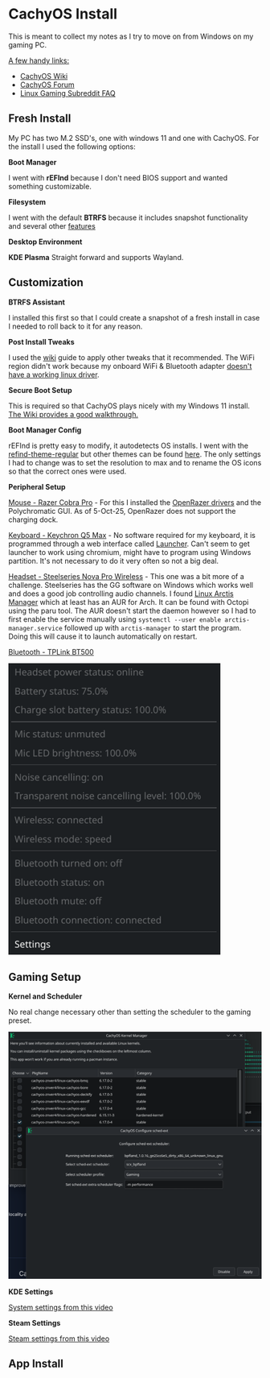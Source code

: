 # CachyOS Install
This is meant to collect my notes as I try to move on from Windows on my gaming PC. 

<ins>A few handy links:</ins>
- [CachyOS Wiki](https://wiki.cachyos.org/)
- [CachyOS Forum](https://discuss.cachyos.org/)
- [Linux Gaming Subreddit FAQ](https://www.reddit.com/r/linux_gaming/wiki/faq/)

## Fresh Install

My PC has two M.2 SSD's, one with windows 11 and one with CachyOS. For the install I used the following options:

**Boot Manager**

I went with **rEFInd** because I don't need BIOS support and wanted something customizable.

**Filesystem**

I went with the default **BTRFS** because it includes snapshot functionality and several other [features](https://itsfoss.com/btrfs/)

**Desktop Environment**

**KDE Plasma** Straight forward and supports Wayland.

## Customization

**BTRFS Assistant**

I installed this first so that I could create a snapshot of a fresh install in case I needed to roll back to it for any reason.

**Post Install Tweaks**

I used the [wiki](https://wiki.cachyos.org/configuration/post_install_setup/) guide to apply other tweaks that it recommended. The WiFi region didn't work because my onboard WiFi & Bluetooth adapter [doesn't have a working linux driver](https://www.reddit.com/r/homelab/comments/1iw23f3/anybody_know_if_mediatek_tp_link_7927_wifi_7_is/).

**Secure Boot Setup**

This is required so that CachyOS plays nicely with my Windows 11 install. [The Wiki provides a good walkthrough.](https://wiki.cachyos.org/configuration/secure_boot_setup/) 

**Boot Manager Config**

rEFInd is pretty easy to modify, it autodetects OS installs. I went with the [refind-theme-regular](https://github.com/bobafetthotmail/refind-theme-regular) but other themes can be found [here](https://refind-themes-collection.netlify.app/). The only settings I had to change was to set the resolution to max and to rename the OS icons so that the correct ones were used.

**Peripheral Setup**

<ins>Mouse - Razer Cobra Pro</ins> - For this I installed the [OpenRazer drivers](https://openrazer.github.io/) and the Polychromatic GUI. As of 5-Oct-25, OpenRazer does not support the charging dock.

<ins>Keyboard - Keychron Q5 Max</ins> - No software required for my keyboard, it is programmed through a web interface called [Launcher](launcher.keychron.com). Can't seem to get launcher to work using chromium, might have to program using Windows partition. It's not necessary to do it very often so not a big deal.

<ins>Headset - Steelseries Nova Pro Wireless</ins> - This one was a bit more of a challenge. Steelseries has the GG software on Windows which works well and does a good job controlling audio channels. I found [Linux Arctis Manager](https://github.com/elegos/Linux-Arctis-Manager) which at least has an AUR for Arch. It can be found with Octopi using the paru tool. The AUR doesn't start the daemon however so I had to first enable the service manually using `systemctl --user enable arctis-manager.service` followed up with `arctis-manager` to start the program. Doing this will cause it to launch automatically on restart.

<ins> Bluetooth - TPLink BT500</ins>

![Arctis Manager is functioning](images/Screenshot_20251005_172614.png)

## Gaming Setup
**Kernel and Scheduler**

No real change necessary other than setting the scheduler to the gaming preset.

![sched-ext settings](images/Screenshot_20251005_174458.png)

**KDE Settings**

[System settings from this video](https://youtu.be/Vg7uclIuETQ?t=890)

**Steam Settings**

[Steam settings from this video](https://youtu.be/Vg7uclIuETQ?t=1495)





## App Install
